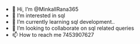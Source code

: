 - 👋 Hi, I’m @MinkallRana365
- 👀 I’m interested in sql
- 🌱 I’m currently learning sql development..
- 💞️ I’m looking to collaborate on sql related queries
- 📫 How to reach me 7453907627

<!---
MinkallRana365/MinkallRana365 is a ✨ special ✨ repository because its `README.md` (this file) appears on your GitHub profile.
You can click the Preview link to take a look at your changes.
--->
